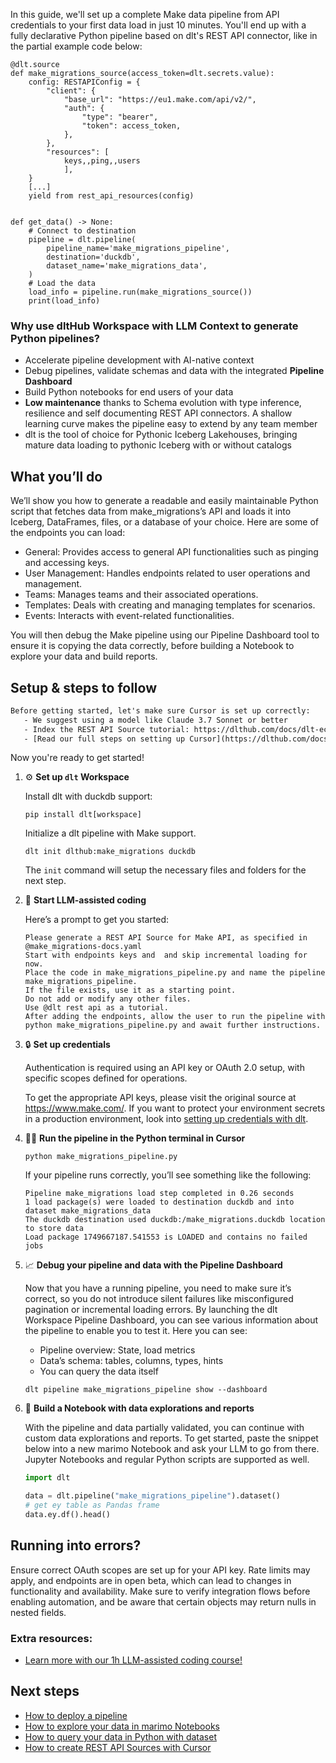 In this guide, we'll set up a complete Make data pipeline from API credentials to your first data load in just 10 minutes. You'll end up with a fully declarative Python pipeline based on dlt's REST API connector, like in the partial example code below:

```python-outcome
@dlt.source
def make_migrations_source(access_token=dlt.secrets.value):
    config: RESTAPIConfig = {
        "client": {
            "base_url": "https://eu1.make.com/api/v2/",
            "auth": {
                "type": "bearer",
                "token": access_token,
            },
        },
        "resources": [
            keys,,ping,,users
            ],
    }
    [...]
    yield from rest_api_resources(config)


def get_data() -> None:
    # Connect to destination
    pipeline = dlt.pipeline(
        pipeline_name='make_migrations_pipeline',
        destination='duckdb',
        dataset_name='make_migrations_data', 
    )
    # Load the data
    load_info = pipeline.run(make_migrations_source())
    print(load_info) 
```

### Why use dltHub Workspace with LLM Context to generate Python pipelines?

- Accelerate pipeline development with AI-native context
- Debug pipelines, validate schemas and data with the integrated **Pipeline Dashboard**
- Build Python notebooks for end users of your data
- **Low maintenance** thanks to Schema evolution with type inference, resilience and self documenting REST API connectors. A shallow learning curve makes the pipeline easy to extend by any team member
- dlt is the tool of choice for Pythonic Iceberg Lakehouses, bringing mature data loading to pythonic Iceberg with or without catalogs

## What you’ll do

We’ll show you how to generate a readable and easily maintainable Python script that fetches data from make_migrations’s API and loads it into Iceberg, DataFrames, files, or a database of your choice. Here are some of the endpoints you can load:

- General: Provides access to general API functionalities such as pinging and accessing keys.
- User Management: Handles endpoints related to user operations and management.
- Teams: Manages teams and their associated operations.
- Templates: Deals with creating and managing templates for scenarios.
- Events: Interacts with event-related functionalities.

You will then debug the Make pipeline using our Pipeline Dashboard tool to ensure it is copying the data correctly, before building a Notebook to explore your data and build reports.

## Setup & steps to follow

```default
Before getting started, let's make sure Cursor is set up correctly:
   - We suggest using a model like Claude 3.7 Sonnet or better
   - Index the REST API Source tutorial: https://dlthub.com/docs/dlt-ecosystem/verified-sources/rest_api/ and add it to context as **@dlt rest api**
   - [Read our full steps on setting up Cursor](https://dlthub.com/docs/dlt-ecosystem/llm-tooling/cursor-restapi#23-configuring-cursor-with-documentation)
```

Now you're ready to get started!

1. ⚙️ **Set up `dlt` Workspace**
    
    Install dlt with duckdb support:
    ```shell
    pip install dlt[workspace]
    ```

    Initialize a dlt pipeline with Make support.
    ```shell
    dlt init dlthub:make_migrations duckdb
    ```

    The `init` command will setup the necessary files and folders for the next step.
    
2. 🤠 **Start LLM-assisted coding**
    
    Here’s a prompt to get you started:
    
    ```prompt
    Please generate a REST API Source for Make API, as specified in @make_migrations-docs.yaml 
    Start with endpoints keys and  and skip incremental loading for now. 
    Place the code in make_migrations_pipeline.py and name the pipeline make_migrations_pipeline. 
    If the file exists, use it as a starting point. 
    Do not add or modify any other files. 
    Use @dlt rest api as a tutorial. 
    After adding the endpoints, allow the user to run the pipeline with python make_migrations_pipeline.py and await further instructions.
    ```

    
3. 🔒 **Set up credentials** 
    
    Authentication is required using an API key or OAuth 2.0 setup, with specific scopes defined for operations.
    
    To get the appropriate API keys, please visit the original source at https://www.make.com/.
    If you want to protect your environment secrets in a production environment, look into [setting up credentials with dlt](https://dlthub.com/docs/walkthroughs/add_credentials).
    
4. 🏃‍♀️ **Run the pipeline in the Python terminal in Cursor**
    
    ```shell
    python make_migrations_pipeline.py
    ```
    
    If your pipeline runs correctly, you’ll see something like the following:
    
    ```shell
    Pipeline make_migrations load step completed in 0.26 seconds
    1 load package(s) were loaded to destination duckdb and into dataset make_migrations_data
    The duckdb destination used duckdb:/make_migrations.duckdb location to store data
    Load package 1749667187.541553 is LOADED and contains no failed jobs
    ```
    
5. 📈 **Debug your pipeline and data with the Pipeline Dashboard**

    Now that you have a running pipeline, you need to make sure it’s correct, so you do not introduce silent failures like misconfigured pagination or incremental loading errors. By launching the dlt Workspace Pipeline Dashboard, you can see various information about the pipeline to enable you to test it. Here you can see:
    - Pipeline overview: State, load metrics
    - Data’s schema: tables, columns, types, hints
    - You can query the data itself
    
    ```shell
    dlt pipeline make_migrations_pipeline show --dashboard
    ```
    
6. 🐍 **Build a Notebook with data explorations and reports**

    With the pipeline and data partially validated, you can continue with custom data explorations and reports. To get started, paste the snippet below into a new marimo Notebook and ask your LLM to go from there. Jupyter Notebooks and regular Python scripts are supported as well.

    
    ```python
    import dlt

   data = dlt.pipeline("make_migrations_pipeline").dataset()
   # get ey table as Pandas frame
   data.ey.df().head()
    ```

## Running into errors?

Ensure correct OAuth scopes are set up for your API key. Rate limits may apply, and endpoints are in open beta, which can lead to changes in functionality and availability. Make sure to verify integration flows before enabling automation, and be aware that certain objects may return nulls in nested fields.

### Extra resources:

- [Learn more with our 1h LLM-assisted coding course!](https://www.youtube.com/watch?v=GGid70rnJuM)

## Next steps

- [How to deploy a pipeline](https://dlthub.com/docs/walkthroughs/deploy-a-pipeline)
- [How to explore your data in marimo Notebooks](https://dlthub.com/docs/general-usage/dataset-access/marimo)
- [How to query your data in Python with dataset](https://dlthub.com/docs/general-usage/dataset-access/dataset)
- [How to create REST API Sources with Cursor](https://dlthub.com/docs/dlt-ecosystem/llm-tooling/cursor-restapi)